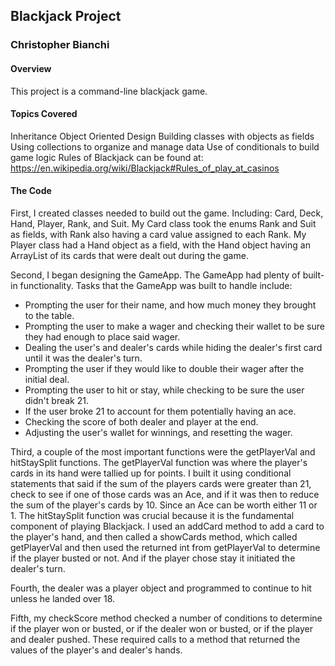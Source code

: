 ## Blackjack Project

### Christopher Bianchi


#### Overview
This project is a command-line blackjack game.


#### Topics Covered
Inheritance
Object Oriented Design
Building classes with objects as fields
Using collections to organize and manage data
Use of conditionals to build game logic
Rules of Blackjack can be found at: https://en.wikipedia.org/wiki/Blackjack#Rules_of_play_at_casinos


#### The Code

First, I created classes needed to build out the game. Including: Card, Deck, Hand, Player, Rank, and Suit.
My Card class took the enums Rank and Suit as fields, with Rank also having a card value assigned to each Rank. My Player
class had a Hand object as a field, with the Hand object having an ArrayList of its cards that were dealt out during the game.

Second, I began designing the GameApp. The GameApp had plenty of built-in functionality. Tasks that the GameApp was built to 
handle include:
- Prompting the user for their name, and how much money they brought to the table.
- Prompting the user to make a wager and checking their wallet to be sure they had enough to place said wager.
- Dealing the user's and dealer's cards while hiding the dealer's first card until it was the dealer's turn.
- Prompting the user if they would like to double their wager after the initial deal.
- Prompting the user to hit or stay, while checking to be sure the user didn't break 21.
- If the user broke 21 to account for them potentially having an ace.
- Checking the score of both dealer and player at the end.
- Adjusting the user's wallet for winnings, and resetting the wager.

Third, a couple of the most important functions were the getPlayerVal and hitStaySplit functions. The getPlayerVal function
was where the player's cards in its hand were tallied up for points. I built it using conditional statements that said
if the sum of the players cards were greater than 21, check to see if one of those cards was an Ace, and if it was then to reduce the
sum of the player's cards by 10. Since an Ace can be worth either 11 or 1. The hitStaySplit function was crucial because it is
the fundamental component of playing Blackjack. I used an addCard method to add a card to the player's hand, and then called a showCards method, which called getPlayerVal and then used the returned int from getPlayerVal to determine if the player busted or not. And if the player chose stay it initiated the dealer's turn.

Fourth, the dealer was a player object and programmed to continue to hit unless he landed over 18.

Fifth, my checkScore method checked a number of conditions to determine if the player won or busted, or if the dealer won or busted, or if the player and dealer pushed. These required calls to a method that returned the values of the player's and dealer's hands.
